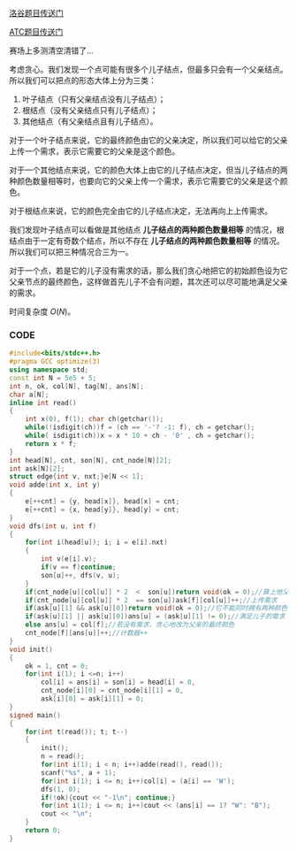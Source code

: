 [洛谷题目传送门](https://www.luogu.com.cn/problem/AT_arc161_c)

[ATC题目传送门](https://atcoder.jp/contests/arc161/tasks/arc161_c)

赛场上多测清空清错了...

考虑贪心。我们发现一个点可能有很多个儿子结点，但最多只会有一个父亲结点。所以我们可以把点的形态大体上分为三类：

1. 叶子结点（只有父亲结点没有儿子结点）；
1. 根结点（没有父亲结点只有儿子结点）；
1. 其他结点（有父亲结点且有儿子结点）。

对于一个叶子结点来说，它的最终颜色由它的父亲决定，所以我们可以给它的父亲上传一个需求，表示它需要它的父亲是这个颜色。

对于一个其他结点来说，它的颜色大体上由它的儿子结点决定，但当儿子结点的两种颜色数量相等时，也要向它的父亲上传一个需求，表示它需要它的父亲是这个颜色。

对于根结点来说，它的颜色完全由它的儿子结点决定，无法再向上上传需求。

我们发现叶子结点可以看做是其他结点 **儿子结点的两种颜色数量相等** 的情况，根结点由于一定有奇数个结点，所以不存在 **儿子结点的两种颜色数量相等** 的情况。所以我们可以把三种情况合三为一。

对于一个点，若是它的儿子没有需求的话，那么我们贪心地把它的初始颜色设为它父亲节点的最终颜色，这样做首先儿子不会有问题，其次还可以尽可能地满足父亲的需求。

时间复杂度 $O(N)$。

### CODE

```cpp
#include<bits/stdc++.h>
#pragma GCC optimize(3)
using namespace std;
const int N = 5e5 + 5;
int n, ok, col[N], tag[N], ans[N];
char a[N];
inline int read()
{
    int x(0), f(1); char ch(getchar());
    while(!isdigit(ch))f = (ch == '-'? -1: f), ch = getchar();
    while( isdigit(ch))x = x * 10 + ch - '0' , ch = getchar();
    return x * f;
}
int head[N], cnt, son[N], cnt_node[N][2];
int ask[N][2];
struct edge{int v, nxt;}e[N << 1];
void adde(int x, int y)
{
    e[++cnt] = {y, head[x]}, head[x] = cnt;
    e[++cnt] = {x, head[y]}, head[y] = cnt;
}
void dfs(int u, int f)
{
    for(int i(head[u]); i; i = e[i].nxt)
    {
        int v(e[i].v);
        if(v == f)continue;
        son[u]++, dfs(v, u);
    }
    if(cnt_node[u][col[u]] * 2  <  son[u])return void(ok = 0);//算上他父亲也不行
    if(cnt_node[u][col[u]] * 2  == son[u])ask[f][col[u]]++;//上传需求
    if(ask[u][1] && ask[u][0])return void(ok = 0);//它不能同时拥有两种颜色
    if(ask[u][1] || ask[u][0])ans[u] = (ask[u][1] != 0);//满足儿子的需求
    else ans[u] = col[f];//若没有需求，贪心地改为父亲的最终颜色
    cnt_node[f][ans[u]]++;//计数器++
}
void init()
{
    ok = 1, cnt = 0;
    for(int i(1); i <=n; i++)
        col[i] = ans[i] = son[i] = head[i] = 0,
        cnt_node[i][0] = cnt_node[i][1] = 0,
        ask[i][0] = ask[i][1] = 0;
}
signed main()
{
    for(int t(read()); t; t--)
    {
        init();
        n = read();
        for(int i(1); i < n; i++)adde(read(), read());
        scanf("%s", a + 1);
        for(int i(1); i <= n; i++)col[i] = (a[i] == 'W');
        dfs(1, 0);
        if(!ok){cout << "-1\n"; continue;}
        for(int i(1); i <= n; i++)cout << (ans[i] == 1? "W": "B");
        cout << "\n";
    }
    return 0;
}
```